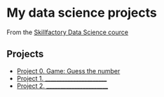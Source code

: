 # My data science projects
From the [Skillfactory Data Science cource](https://skillfactory.ru/data-scientist)

## Projects
* [Project 0. Game: Guess the number](https://github.com/AlekseyTau/tau_ds_hw/project_0)
* [Project 1. ______________________]()
* [Project 2. ______________________]()
